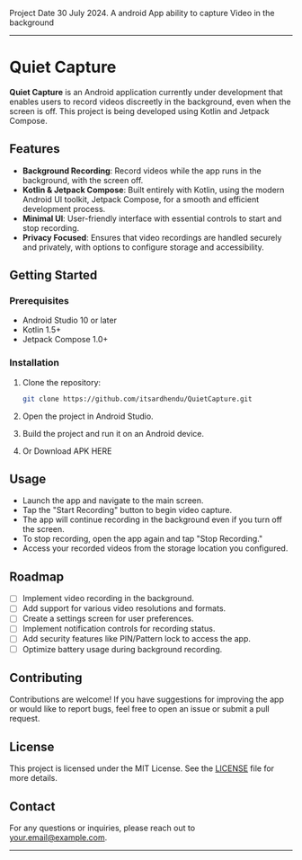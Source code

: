 Project Date 30 July 2024. A android App ability to capture Video in the background

---

# Quiet Capture

**Quiet Capture** is an Android application currently under development that enables users to record videos discreetly in the background, even when the screen is off. This project is being developed using Kotlin and Jetpack Compose.

## Features

- **Background Recording**: Record videos while the app runs in the background, with the screen off.
- **Kotlin & Jetpack Compose**: Built entirely with Kotlin, using the modern Android UI toolkit, Jetpack Compose, for a smooth and efficient development process.
- **Minimal UI**: User-friendly interface with essential controls to start and stop recording.
- **Privacy Focused**: Ensures that video recordings are handled securely and privately, with options to configure storage and accessibility.

## Getting Started

### Prerequisites

- Android Studio 10 or later
- Kotlin 1.5+
- Jetpack Compose 1.0+

### Installation

1. Clone the repository:

   ```bash
   git clone https://github.com/itsardhendu/QuietCapture.git
   ```

2. Open the project in Android Studio.

3. Build the project and run it on an Android device.
4. Or Download APK HERE 

## Usage

- Launch the app and navigate to the main screen.
- Tap the "Start Recording" button to begin video capture.
- The app will continue recording in the background even if you turn off the screen.
- To stop recording, open the app again and tap "Stop Recording."
- Access your recorded videos from the storage location you configured.

## Roadmap

- [ ] Implement video recording in the background.
- [ ] Add support for various video resolutions and formats.
- [ ] Create a settings screen for user preferences.
- [ ] Implement notification controls for recording status.
- [ ] Add security features like PIN/Pattern lock to access the app.
- [ ] Optimize battery usage during background recording.

## Contributing

Contributions are welcome! If you have suggestions for improving the app or would like to report bugs, feel free to open an issue or submit a pull request.

## License

This project is licensed under the MIT License. See the [LICENSE](LICENSE) file for more details.

## Contact

For any questions or inquiries, please reach out to [your.email@example.com](mailto:asr07@duck.com).

---